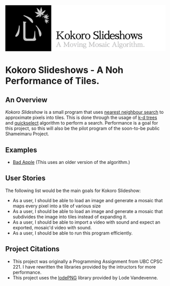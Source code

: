 <img src="https://github.com/Gusseth/Kokoro-Slideshows/blob/master/images/banner.png?raw=true">
<br>

# Kokoro Slideshows - A Noh Performance of Tiles.

## An Overview
*Kokoro Slideshow* is a small program that uses [nearest neighbour search](https://en.wikipedia.org/wiki/Nearest_neighbor_search) to approximate pixels into tiles.
This is done through the usage of [k-d trees](https://en.wikipedia.org/wiki/K-d_tree) and [quickselect](https://en.wikipedia.org/wiki/Quickselect) algorithm to perform a search.
Performance is a goal for this project, so this will also be the pilot program of the soon-to-be public Shameimaru Project.

## Examples 
- [Bad Apple](https://www.youtube.com/watch?v=dgY6d-0OFho) (This uses an older version of the algorithm.)

## User Stories
The following list would be the main goals for Kokoro Slideshow:
- As a user, I should be able to load an image and generate a mosaic that maps every pixel into a tile of various size
- As a user, I should be able to load an image and generate a mosaic that subdivides the image into tiles instead of expanding it.
- As a user, I should be able to import a video with sound and expect an exported, mosaic'd video with sound.
- As a user, I should be able to run this program efficiently.

## Project Citations
- This project was originally a Programming Assignment from UBC CPSC 221. I have rewritten the libraries provided by the intructors for more performance.
- This project uses the [lodePNG](https://lodev.org/lodepng/) library provided by Lode Vandevenne.